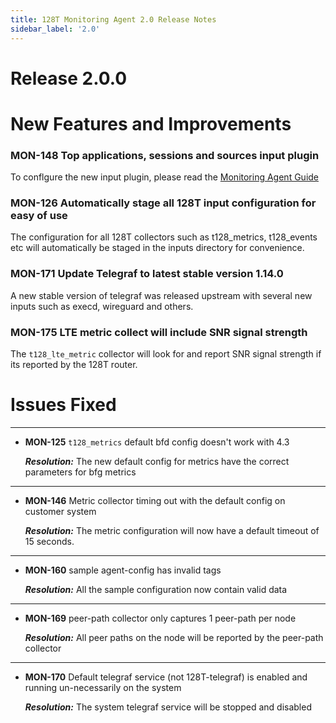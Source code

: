 ```yaml
---
title: 128T Monitoring Agent 2.0 Release Notes
sidebar_label: '2.0'
---
```

# Release 2.0.0

# New Features and Improvements

### MON-148 Top applications, sessions and sources input plugin
To conflgure the new input plugin, please read the [Monitoring Agent Guide](plugin_monitoring_agent.md)

### MON-126 Automatically stage all 128T input configuration for easy of use ####
The configuration for all 128T collectors such as t128_metrics, t128_events etc will automatically be staged in the inputs directory for convenience.

### MON-171 Update Telegraf to latest stable version 1.14.0 ####
A new stable version of telegraf was released upstream with several new inputs such as execd, wireguard and others.

### MON-175 LTE metric collect will include SNR signal strength ####
The `t128_lte_metric` collector will look for and report SNR signal strength if its reported by the 128T router.


# Issues Fixed
----
- **MON-125** `t128_metrics` default bfd config doesn't work with 4.3

  _**Resolution:**_ The new default config for metrics have the correct parameters for bfg metrics
----
- **MON-146** Metric collector timing out with the default config on customer system

  _**Resolution:**_ The metric configuration will now have a default timeout of 15 seconds.
------
- **MON-160** sample agent-config has invalid tags

  _**Resolution:**_ All the sample configuration now contain valid data
------
- **MON-169** peer-path collector only captures 1 peer-path per node

  _**Resolution:**_ All peer paths on the node will be reported by the peer-path collector
------
- **MON-170** Default telegraf service (not 128T-telegraf) is enabled and running un-necessarily on the system

  _**Resolution:**_ The system telegraf service will be stopped and disabled
